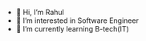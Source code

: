 - 👋 Hi, I’m Rahul 
- 👀 I’m interested in Software Engineer
- 🌱 I’m currently learning B-tech(IT)

<!---
rksharmais a ✨ special ✨ repository because its `README.md` (this file) appears on your GitHub profile.
You can click the Preview link to take a look at your changes.
--->

